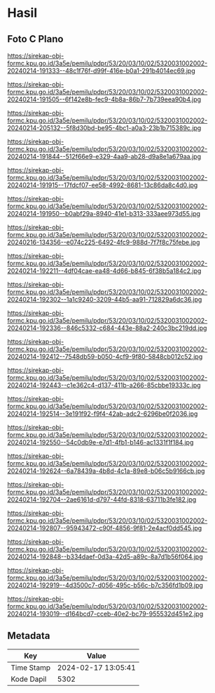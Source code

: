 # Hasil

## Foto C Plano

https://sirekap-obj-formc.kpu.go.id/3a5e/pemilu/pdpr/53/20/03/10/02/5320031002002-20240214-191333--48c1f76f-d99f-416e-b0a1-291b4014ec69.jpg

https://sirekap-obj-formc.kpu.go.id/3a5e/pemilu/pdpr/53/20/03/10/02/5320031002002-20240214-191505--6f142e8b-fec9-4b8a-86b7-7b739eea90b4.jpg

https://sirekap-obj-formc.kpu.go.id/3a5e/pemilu/pdpr/53/20/03/10/02/5320031002002-20240214-205132--5f8d30bd-be95-4bc1-a0a3-23b1b715389c.jpg

https://sirekap-obj-formc.kpu.go.id/3a5e/pemilu/pdpr/53/20/03/10/02/5320031002002-20240214-191844--512f66e9-e329-4aa9-ab28-d9a8e1a679aa.jpg

https://sirekap-obj-formc.kpu.go.id/3a5e/pemilu/pdpr/53/20/03/10/02/5320031002002-20240214-191915--17fdcf07-ee58-4992-8681-13c86da8c4d0.jpg

https://sirekap-obj-formc.kpu.go.id/3a5e/pemilu/pdpr/53/20/03/10/02/5320031002002-20240214-191950--b0abf29a-8940-41e1-b313-333aee973d55.jpg

https://sirekap-obj-formc.kpu.go.id/3a5e/pemilu/pdpr/53/20/03/10/02/5320031002002-20240216-134356--e074c225-6492-4fc9-988d-7f7f8c75febe.jpg

https://sirekap-obj-formc.kpu.go.id/3a5e/pemilu/pdpr/53/20/03/10/02/5320031002002-20240214-192211--4df04cae-ea48-4d66-b845-6f38b5a184c2.jpg

https://sirekap-obj-formc.kpu.go.id/3a5e/pemilu/pdpr/53/20/03/10/02/5320031002002-20240214-192302--1a1c9240-3209-44b5-aa91-712829a6dc36.jpg

https://sirekap-obj-formc.kpu.go.id/3a5e/pemilu/pdpr/53/20/03/10/02/5320031002002-20240214-192336--846c5332-c684-443e-88a2-240c3bc219dd.jpg

https://sirekap-obj-formc.kpu.go.id/3a5e/pemilu/pdpr/53/20/03/10/02/5320031002002-20240214-192412--7548db59-b050-4cf9-9f80-5848cb012c52.jpg

https://sirekap-obj-formc.kpu.go.id/3a5e/pemilu/pdpr/53/20/03/10/02/5320031002002-20240214-192443--c1e362c4-d137-411b-a266-85cbbe19333c.jpg

https://sirekap-obj-formc.kpu.go.id/3a5e/pemilu/pdpr/53/20/03/10/02/5320031002002-20240214-192514--3e191f92-f9f4-42ab-adc2-6296be0f2036.jpg

https://sirekap-obj-formc.kpu.go.id/3a5e/pemilu/pdpr/53/20/03/10/02/5320031002002-20240214-192550--54c0db9e-e7d1-4fb1-b146-ac1331f1f184.jpg

https://sirekap-obj-formc.kpu.go.id/3a5e/pemilu/pdpr/53/20/03/10/02/5320031002002-20240214-192624--6a78439a-4b8d-4c1a-89e8-b06c5b9166cb.jpg

https://sirekap-obj-formc.kpu.go.id/3a5e/pemilu/pdpr/53/20/03/10/02/5320031002002-20240214-192704--2ae6161d-d797-44fd-8318-63711b3fe182.jpg

https://sirekap-obj-formc.kpu.go.id/3a5e/pemilu/pdpr/53/20/03/10/02/5320031002002-20240214-192807--95943472-c90f-4856-9f81-2e4acf0dd545.jpg

https://sirekap-obj-formc.kpu.go.id/3a5e/pemilu/pdpr/53/20/03/10/02/5320031002002-20240214-192848--b334daef-0d3a-42d5-a89c-8a7d1b56f064.jpg

https://sirekap-obj-formc.kpu.go.id/3a5e/pemilu/pdpr/53/20/03/10/02/5320031002002-20240214-192919--4d3500c7-d056-495c-b56c-b7c356fd1b09.jpg

https://sirekap-obj-formc.kpu.go.id/3a5e/pemilu/pdpr/53/20/03/10/02/5320031002002-20240214-193019--d164bcd7-cceb-40e2-bc79-955532d451e2.jpg


## Metadata

| Key        | Value               |
| ---------- | ------------------- |
| Time Stamp | 2024-02-17 13:05:41 |
| Kode Dapil | 5302                |



